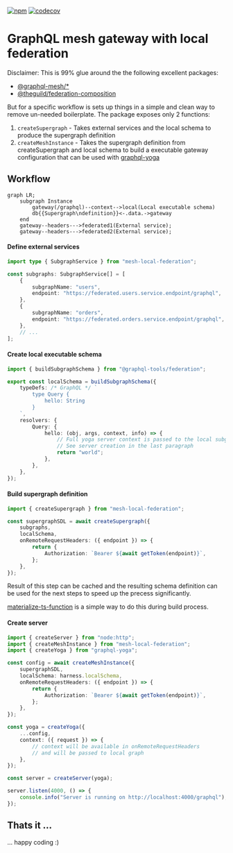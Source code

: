 [![npm](https://img.shields.io/npm/v/mesh-local-federation?label=mesh-local-federation&logo=npm)](https://www.npmjs.com/package/mesh-local-federation)
[![codecov](https://codecov.io/gh/stackables/mesh-local-federation/branch/main/graph/badge.svg?token=x1DmWF8EId)](https://codecov.io/gh/stackables/mesh-local-federation)

# GraphQL mesh gateway with local federation

Disclaimer: This is 99% glue around the the following excellent packages:

- [@graphql-mesh/\*](https://the-guild.dev/graphql/mesh/docs)
- [@theguild/federation-composition](https://github.com/the-guild-org/federation)

But for a specific workflow is sets up things in a simple and clean way to remove un-needed boilerplate. The package exposes only 2 functions:

1. `createSupergraph` - Takes external services and the local schema to produce the supergraph definition
1. `createMeshInstance` - Takes the supergraph definition from createSupergraph and local schema to build a executable gateway configuration that can be used with [graphql-yoga](https://github.com/dotansimha/graphql-yoga)

## Workflow

```mermaid
graph LR;
    subgraph Instance
        gateway(/graphql)--context-->local(Local executable schema)
        db{{Supergraph\ndefinition}}<-.data.->gateway
    end
    gateway--headers--->federated1(External service);
    gateway--headers--->federated2(External service);
```

#### Define external services

```typescript
import type { SubgraphService } from "mesh-local-federation";

const subgraphs: SubgraphService[] = [
	{
		subgraphName: "users",
		endpoint: "https://federated.users.service.endpoint/graphql",
	},
	{
		subgraphName: "orders",
		endpoint: "https://federated.orders.service.endpoint/graphql",
	},
	// ...
];
```

#### Create local executable schema

```typescript
import { buildSubgraphSchema } from "@graphql-tools/federation";

export const localSchema = buildSubgraphSchema({
	typeDefs: /* GraphQL */ `
		type Query {
			hello: String
		}
	`,
	resolvers: {
		Query: {
			hello: (obj, args, context, info) => {
				// Full yoga server context is passed to the local subgraph
				// See server creation in the last paragraph
				return "world";
			},
		},
	},
});
```

#### Build supergraph definition

```typescript
import { createSupergraph } from "mesh-local-federation";

const supergraphSDL = await createSupergraph({
	subgraphs,
	localSchema,
	onRemoteRequestHeaders: ({ endpoint }) => {
		return {
			Authorization: `Bearer ${await getToken(endpoint)}`,
		};
	},
});
```

Result of this step can be cached and the resulting schema definition can be used for the next steps to speed up the precess significantly.

[materialize-ts-function](https://www.npmjs.com/package/materialize-ts-function) is a simple way to do this during build process.

#### Create server

```typescript
import { createServer } from "node:http";
import { createMeshInstance } from "mesh-local-federation";
import { createYoga } from "graphql-yoga";

const config = await createMeshInstance({
	supergraphSDL,
	localSchema: harness.localSchema,
	onRemoteRequestHeaders: ({ endpoint }) => {
		return {
			Authorization: `Bearer ${await getToken(endpoint)}`,
		};
	},
});

const yoga = createYoga({
	...config,
	context: ({ request }) => {
		// context will be available in onRemoteRequestHeaders
		// and will be passed to local graph
	},
});

const server = createServer(yoga);

server.listen(4000, () => {
	console.info("Server is running on http://localhost:4000/graphql");
});
```

## Thats it ...

... happy coding :)
